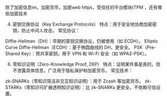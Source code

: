 

除了加密信息im，加密货币，加密web https，受信任的平台模块(TPM  ，还有哪些加密技术



4. 密钥交换协议（Key Exchange Protocols）
   特点：用于安全地协商加密密钥，防止中间人攻击。
   常见协议：

Diffie-Hellman（DH）：早期的密钥交换协议，仍被使用（如 ECDH）。
Elliptic Curve Diffie-Hellman（ECDH）：基于椭圆曲线的 DH，更安全。
PSK（Pre-Shared Key）：预共享密钥，用于 VPN 和 Wi-Fi 安全（如 WPA2-PSK）。


6. 零知识证明（Zero-Knowledge Proof, ZKP）
   特点：证明某件事是真的，但不泄露具体信息，广泛用于隐私保护和加密货币。
   常见技术：

zk-SNARKs（零知识简洁非交互知识证明）：用于 Zcash 等加密货币。
zk-STARKs（零知识可扩展透明知识证明）：比 zk-SNARKs 更安全，不依赖可信设置。
